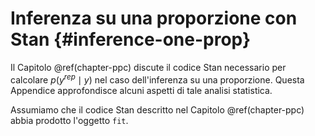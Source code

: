 # Inferenza su una proporzione con Stan {#inference-one-prop}



Il Capitolo \@ref(chapter-ppc) discute il codice Stan necessario per calcolare $p(y^{rep} \mid y)$ nel caso dell'inferenza su una proporzione. Questa Appendice approfondisce alcuni aspetti di tale analisi statistica.

Assumiamo che il codice Stan descritto nel Capitolo \@ref(chapter-ppc) abbia prodotto l'oggetto `fit`.

























